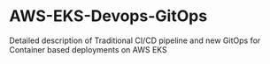 # AWS-EKS-Devops-GitOps
Detailed description of Traditional CI/CD pipeline and new GitOps for Container based deployments on AWS EKS
